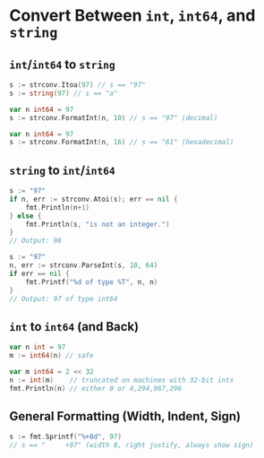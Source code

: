 # Convert Between `int`, `int64`, and `string`

## `int`/`int64` to `string`

```go
s := strconv.Itoa(97) // s == "97"
s := string(97) // s == "a"

var n int64 = 97
s := strconv.FormatInt(n, 10) // s == "97" (decimal)

var n int64 = 97
s := strconv.FormatInt(n, 16) // s == "61" (hexadecimal)
```

## `string` to `int`/`int64`

```go
s := "97"
if n, err := strconv.Atoi(s); err == nil {
    fmt.Println(n+1)
} else {
    fmt.Println(s, "is not an integer.")
}
// Output: 98

s := "97"
n, err := strconv.ParseInt(s, 10, 64)
if err == nil {
    fmt.Printf("%d of type %T", n, n)
}
// Output: 97 of type int64
```

## `int` to `int64` (and Back)

```go
var n int = 97
m := int64(n) // safe

var m int64 = 2 << 32
n := int(m)    // truncated on machines with 32-bit ints
fmt.Println(n) // either 0 or 4,294,967,296
```

## General Formatting (Width, Indent, Sign)

```go
s := fmt.Sprintf("%+8d", 97)
// s == "     +97" (width 8, right justify, always show sign)
```
